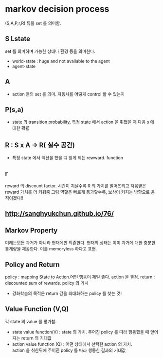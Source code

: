 # markov decision process 

(S,A,P,r,R)  튜플  set 를 의미함.

## S Lstate

  set 를 의미하며 가능한 상태나 환경 등을 의미한다.

  * world-state : huge and not available to the agent
  * agent-state 
  
## A 

* action  들의  set 를 의미. 자동차를 어떻게 control 할 수 있는지

## P(s,a)

* state  의   transition probability,  특정  state 에서 action 을 취했을 때 다음  s 에 대한 확률

## R : S x A -> R( 실수 공간)

* 특정  state 에서 액션을 했을 떄 얻게 되는  rewward. function

## r

reward 의  discount factor.  시간이 지날수록  R 의 가치를 떨어뜨리고  처음받은 reward  가치를 더 키워줌
그럼 역할은 빠르게 통과할수록, 보상이 커지는 방향으로 움직이겠다!!

## http://sanghyukchun.github.io/76/
   
   
 ##  Markov Property
 
 미래는모든 과거가 아니라 현재에만 의존한다. 현재의 상태는 이미 과거에 대한 충분한 통계량을 제공한다.
 이를  memoryless 하다고 표현.

##  Policy and Return

 policy : mapping State to Action.어떤 행동이 제일 좋다. action 을 결정.
return :  discounted sum of rewards. policy 의 가치
 * 강화학습의 목적은  return 값을 최대화하는  policy 를 찾는 것!
 
 ##  Value Function (V,Q)
 
각  state 의  value 를 평가함. 
* state value function(V) : state 의 가치.  주어진  policy 를 따라
행동했을 때 얻어지는  return  의 기대값
*  action value function (Q) :  어떤 상태에서  선택한  action 의 가치.  
action 을 취한뒤에 주어진  policy 를 따라 행동한 결과의 기대값

 
 
 
 
